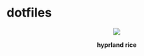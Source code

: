 # dotfiles

<p align="center"> <img src="https://github.com/tranarchy/dotfiles/assets/150830424/572d0014-c37e-408a-a929-d8cc9d26ef3a"> </p>

<p align="center"><strong>hyprland rice</strong></p>
